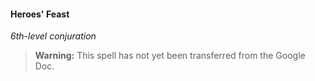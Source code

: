 #### Heroes' Feast
<!-- markdownlint-disable-next-line no-emphasis-as-heading -->
_6th-level conjuration_

> **Warning:**
> This spell has not yet been transferred from the Google Doc.
